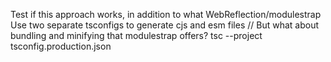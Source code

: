 Test if this approach works, in addition to what WebReflection/modulestrap
Use two separate tsconfigs to generate cjs and esm files
// But what about bundling and minifying that modulestrap offers?
tsc --project tsconfig.production.json

